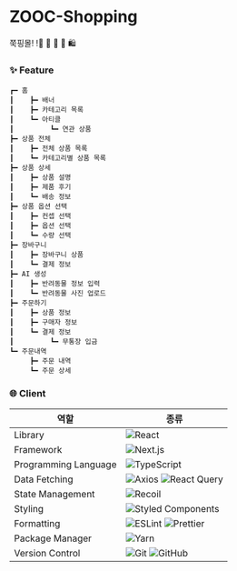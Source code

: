 # ZOOC-Shopping

쭉핑몰! !🛒 🐾 🐶 💚 🛍️

### ✨ Feature

```
┏━ 홈
┃    ┣━ 배너
┃    ┣━ 카테고리 목록
┃    ┗━ 아티클
┃         ┗━ 연관 상품
┣━ 상품 전체
┃    ┣━ 전체 상품 목록
┃    ┗━ 카테고리별 상품 목록
┣━ 상품 상세
┃    ┣━ 상품 설명
┃    ┣━ 제품 후기
┃    ┗━ 배송 정보
┣━ 상품 옵션 선택
┃    ┣━ 컨셉 선택
┃    ┣━ 옵션 선택
┃    ┗━ 수량 선택
┣━ 장바구니
┃    ┣━ 장바구니 상품
┃    ┗━ 결제 정보
┣━ AI 생성
┃    ┣━ 반려동물 정보 입력
┃    ┗━ 반려동물 사진 업로드
┣━ 주문하기
┃    ┣━ 상품 정보
┃    ┣━ 구매자 정보
┃    ┗━ 결제 정보
┃         ┗━ 무통장 입금
┗━ 주문내역
     ┣━ 주문 내역
     ┗━ 주문 상세
```

### 🌐 Client

| 역할                 | 종류                                                                                                                                                                                                                  |
| -------------------- | --------------------------------------------------------------------------------------------------------------------------------------------------------------------------------------------------------------------- |
| Library              | ![React](https://img.shields.io/badge/React-61DAFB?style=for-the-badge&logo=React&logoColor=black)                                                                                                                    |
| Framework            | ![Next.js](https://img.shields.io/badge/Next.js-000000?style=for-the-badge&logo=Next.js&logoColor=ffffff)                                                                                                             |
| Programming Language | ![TypeScript](https://img.shields.io/badge/TypeScript-3178C6.svg?style=for-the-badge&logo=TypeScript&logoColor=white)                                                                                                 |
| Data Fetching        | ![Axios](https://img.shields.io/badge/Axios-5A29E4?style=for-the-badge&logo=Axios&logoColor=white) ![React Query](https://img.shields.io/badge/reactquery-FF4154?style=for-the-badge&logo=reactquery&logoColor=white) |
| State Management     | ![Recoil](https://img.shields.io/badge/Recoil-3578E5?style=for-the-badge&logo=recoil&logoColor=white)                                                                                                                 |
| Styling              | ![Styled Components](https://img.shields.io/badge/styled--components-DB7093?style=for-the-badge&logo=styled-components&logoColor=white)                                                                               |
| Formatting           | ![ESLint](https://img.shields.io/badge/ESLint-4B3263?style=for-the-badge&logo=eslint&logoColor=white) ![Prettier](https://img.shields.io/badge/Prettier-F7B93E?style=for-the-badge&logo=prettier&logoColor=white)     |
| Package Manager      | ![Yarn](https://img.shields.io/badge/Yarn-2C8EBB?style=for-the-badge&logo=yarn&logoColor=white)                                                                                                                       |
| Version Control      | ![Git](https://img.shields.io/badge/git-%23F05033.svg?style=for-the-badge&logo=git&logoColor=white) ![GitHub](https://img.shields.io/badge/github-%23121011.svg?style=for-the-badge&logo=github&logoColor=white)      |

